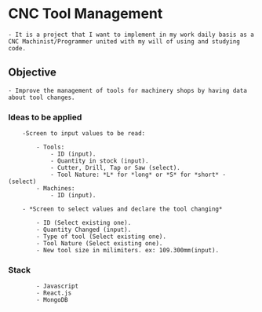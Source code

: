 # CNC Tool Management 

    - It is a project that I want to implement in my work daily basis as a CNC Machinist/Programmer united with my will of using and studying code.


## Objective

    - Improve the management of tools for machinery shops by having data about tool changes.

### Ideas to be applied
    
 
        -Screen to input values to be read:

            - Tools:
                - ID (input).
                - Quantity in stock (input).
                - Cutter, Drill, Tap or Saw (select).
                - Tool Nature: *L* for *long* or *S* for *short* - (select)
            - Machines:
                - ID (input).

        - *Screen to select values and declare the tool changing*

            - ID (Select existing one).
            - Quantity Changed (input).
            - Type of tool (Select existing one).
            - Tool Nature (Select existing one).
            - New tool size in milimiters. ex: 109.300mm(input).
        
### Stack

            - Javascript
            - React.js
            - MongoDB